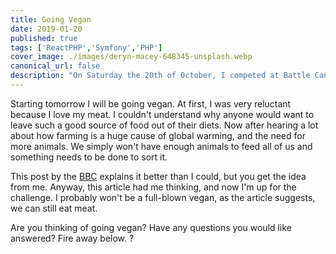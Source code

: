 ```yaml
---
title: Going Vegan
date: 2019-01-20
published: true
tags: ['ReactPHP','Symfony','PHP']
cover_image: ./images/deryn-macey-648345-unsplash.webp
canonical_url: false
description: "On Saturday the 20th of October, I competed at Battle Cancer alongside 3 of my CrossFit friends; Pete, Phil and Matt. The event had somewhere around 1,000 people attending to watch a range of CrossFit teams compete with one another."
---
```


Starting tomorrow I will be going vegan. At first, I was very reluctant because I love my meat. I couldn't understand why anyone would want to leave such a good source of food out of their diets. Now after hearing a lot about how farming is a huge cause of global warming, and the need for more animals. We simply won't have enough animals to feed all of us and something needs to be done to sort it.

This post by the [BBC](https://www.bbc.co.uk/news/health-46865204) explains it better than I could, but you get the idea from me. Anyway, this article had me thinking, and now I'm up for the challenge. I probably won't be a full-blown vegan, as the article suggests, we can still eat meat.

Are you thinking of going vegan? Have any questions you would like answered? Fire away below. ?
